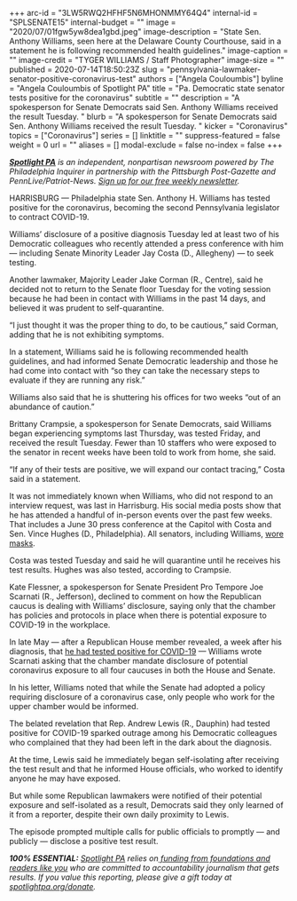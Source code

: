 +++
arc-id = "3LW5RWQ2HFHF5N6MHONMMY64Q4"
internal-id = "SPLSENATE15"
internal-budget = ""
image = "2020/07/01fgw5yw8dea1gbd.jpeg"
image-description = "State Sen. Anthony Williams, seen here at the Delaware County Courthouse, said in a statement he is following recommended health guidelines."
image-caption = ""
image-credit = "TYGER WILLIAMS / Staff Photographer"
image-size = ""
published = 2020-07-14T18:50:23Z
slug = "pennsylvania-lawmaker-senator-positive-coronavirus-test"
authors = ["Angela Couloumbis"]
byline = "Angela Couloumbis of Spotlight PA"
title = "Pa. Democratic state senator tests positive for the coronavirus"
subtitle = ""
description = "A spokesperson for Senate Democrats said Sen. Anthony Williams received the result Tuesday. "
blurb = "A spokesperson for Senate Democrats said Sen. Anthony Williams received the result Tuesday. "
kicker = "Coronavirus"
topics = ["Coronavirus"]
series = []
linktitle = ""
suppress-featured = false
weight = 0
url = ""
aliases = []
modal-exclude = false
no-index = false
+++

<a href="https://lesspage.com/"><i><b>Spotlight PA</b></i></a><i> is an independent, nonpartisan newsroom powered by The Philadelphia Inquirer in partnership with the Pittsburgh Post-Gazette and PennLive/Patriot-News. </i><a href="https://lesspage.com/newsletters"><i>Sign up for our free weekly newsletter</i></a><i>.</i>

HARRISBURG — Philadelphia state Sen. Anthony H. Williams has tested positive for the coronavirus, becoming the second Pennsylvania legislator to contract COVID-19.

Williams’ disclosure of a positive diagnosis Tuesday led at least two of his Democratic colleagues who recently attended a press conference with him — including Senate Minority Leader Jay Costa (D., Allegheny) — to seek testing.

Another lawmaker, Majority Leader Jake Corman (R., Centre), said he decided not to return to the Senate floor Tuesday for the voting session because he had been in contact with Williams in the past 14 days, and believed it was prudent to self-quarantine.

“I just thought it was the proper thing to do, to be cautious,” said Corman, adding that he is not exhibiting symptoms.

In a statement, Williams said he is following recommended health guidelines, and had informed Senate Democratic leadership and those he had come into contact with “so they can take the necessary steps to evaluate if they are running any risk.”

<script src="https://lesspage.com/embed.js" async></script><div data-spl-embed-version="1" data-spl-src="https://lesspage.com/embeds/donate/"></div>


Williams also said that he is shuttering his offices for two weeks “out of an abundance of caution.”

Brittany Crampsie, a spokesperson for Senate Democrats, said Williams began experiencing symptoms last Thursday, was tested Friday, and received the result Tuesday. Fewer than 10 staffers who were exposed to the senator in recent weeks have been told to work from home, she said.

“If any of their tests are positive, we will expand our contact tracing,” Costa said in a statement.

It was not immediately known when Williams, who did not respond to an interview request, was last in Harrisburg. His social media posts show that he has attended a handful of in-person events over the past few weeks. That includes a June 30 press conference at the Capitol with Costa and Sen. Vince Hughes (D., Philadelphia). All senators, including Williams, <a href="https://www.facebook.com/anthony.h.williams/videos/2405995759700904" target=_blank>wore masks</a>.

Costa was tested Tuesday and said he will quarantine until he receives his test results. Hughes was also tested, according to Crampsie. 

Kate Flessner, a spokesperson for Senate President Pro Tempore Joe Scarnati (R., Jefferson), declined to comment on how the Republican caucus is dealing with Williams’ disclosure, saying only that the chamber has policies and protocols in place when there is potential exposure to COVID-19 in the workplace.

<script src="https://lesspage.com/embed.js" async></script><div data-spl-embed-version="1" data-spl-src="https://lesspage.com/embeds/newsletter/"></div>


In late May — after a Republican House member revealed, a week after his diagnosis, that <a href="https://lesspage.com/news/2020/05/pennsylvania-republican-lawmaker-coronavirus-democrats-questions/" target=_blank>he had tested positive for COVID-19</a> — Williams wrote Scarnati asking that the chamber mandate disclosure of potential coronavirus exposure to all four caucuses in both the House and Senate.

In his letter, Williams noted that while the Senate had adopted a policy requiring disclosure of a coronavirus case, only people who work for the upper chamber would be informed.

The belated revelation that Rep. Andrew Lewis (R., Dauphin) had tested positive for COVID-19 sparked outrage among his Democratic colleagues who complained that they had been left in the dark about the diagnosis.

At the time, Lewis said he immediately began self-isolating after receiving the test result and that he informed House officials, who worked to identify anyone he may have exposed.

But while some Republican lawmakers were notified of their potential exposure and self-isolated as a result, Democrats said they only learned of it from a reporter, despite their own daily proximity to Lewis.

The episode prompted multiple calls for public officials to promptly — and publicly — disclose a positive test result.

<i><b>100% ESSENTIAL:</b></i> <a href="https://lesspage.com/"><i>Spotlight PA</i></a><i> relies on</i><a href="https://lesspage.com/support"><i> funding from foundations and readers like you</i></a><i> who are committed to accountability journalism that gets results. If you value this reporting, please give a gift today at </i><a href="http://spotlightpa.org/donate"><i>spotlightpa.org/donate</i></a><i>.</i>
